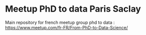 # Meetup PhD to data Paris Saclay

Main repository for french meetup group phd to data :  
https://www.meetup.com/fr-FR/From-PhD-to-Data-Science/
